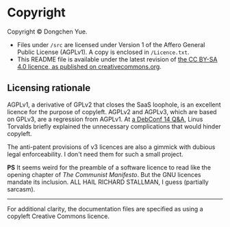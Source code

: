 # Copyright

Copyright © Dongchen Yue.

- Files under `/src` are licensed under Version 1 of the Affero General Public License (AGPLv1). A copy is enclosed in `/Licence.txt`.
- This README file is available under the latest revision of [the CC BY-SA 4.0 licence, as published on creativecommons.org](https://creativecommons.org/licenses/by-sa/4.0/legalcode.en).

## Licensing rationale

AGPLv1, a derivative of GPLv2 that closes the SaaS loophole, is an excellent licence for the purpose of copyleft. AGPLv2 and AGPLv3, which are based on GPLv3, are a regression from AGPLv1. At [a DebConf 14 Q&A](https://www.youtube.com/watch?v=PaKIZ7gJlRU), Linus Torvalds briefly explained the unnecessary complications that would hinder copyleft.

The anti-patent provisions of v3 licences are also a gimmick with dubious legal enforceability. I don't need them for such a small project.

**PS** It seems weird for the preamble of a software licence to read like the opening chapter of *The Communist Manifesto*. But the GNU licences mandate its inclusion. ALL HAIL RICHARD STALLMAN, I guess (partially sarcasm).

---

For additional clarity, the documentation files are specified as using a copyleft Creative Commons licence.
